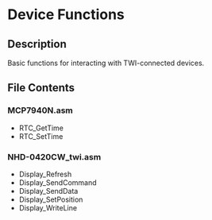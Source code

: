 # Device Functions
## Description
Basic functions for interacting with TWI-connected devices.
## File Contents
### MCP7940N.asm
- RTC_GetTime
- RTC_SetTime
### NHD-0420CW_twi.asm
- Display_Refresh
- Display_SendCommand
- Display_SendData
- Display_SetPosition
- Display_WriteLine

